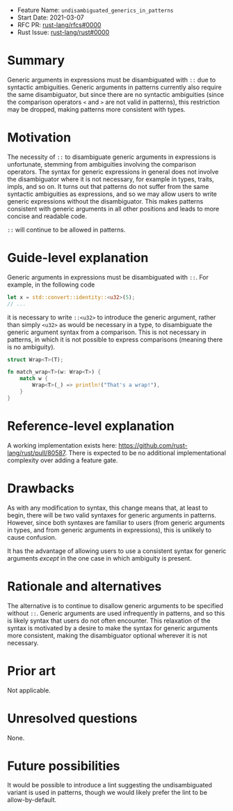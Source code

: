 - Feature Name: `undisambiguated_generics_in_patterns`
- Start Date: 2021-03-07
- RFC PR: [rust-lang/rfcs#0000](https://github.com/rust-lang/rfcs/pull/0000)
- Rust Issue: [rust-lang/rust#0000](https://github.com/rust-lang/rust/issues/0000)

# Summary
[summary]: #summary

Generic arguments in expressions must be disambiguated with `::` due to syntactic ambiguities.
Generic arguments in patterns currently also require the same disambiguator, but since there are no
syntactic ambiguities (since the comparison operators `<` and `>` are not valid in patterns), this
restriction may be dropped, making patterns more consistent with types.

# Motivation
[motivation]: #motivation

The necessity of `::` to disambiguate generic arguments in expressions is unfortunate, stemming from
ambiguities involving the comparison operators. The syntax for generic expressions in general does
not involve the disambiguator where it is not necessary, for example in types, traits, impls, and so
on. It turns out that patterns do not suffer from the same syntactic ambiguities as expressions, and
so we may allow users to write generic expressions without the disambiguator. This makes patterns
consistent with generic arguments in all other positions and leads to more concise and readable
code.

`::` will continue to be allowed in patterns.

# Guide-level explanation
[guide-level-explanation]: #guide-level-explanation

Generic arguments in expressions must be disambiguated with `::`. For example, in the following
code

```rust
let x = std::convert::identity::<u32>(5);
// ...
```

it is necessary to write `::<u32>` to introduce the generic argument, rather than simply `<u32>` as
would be necessary in a type, to disambiguate the generic argument syntax from a comparison. This
is not necessary in patterns, in which it is not possible to express comparisons (meaning there is
no ambiguity).

```rust
struct Wrap<T>(T);

fn match_wrap<T>(w: Wrap<T>) {
    match w {
        Wrap<T>(_) => println!("That's a wrap!"),
    }
}
```

# Reference-level explanation
[reference-level-explanation]: #reference-level-explanation

A working implementation exists here: https://github.com/rust-lang/rust/pull/80587. There is
expected to be no additional implementational complexity over adding a feature gate.

# Drawbacks
[drawbacks]: #drawbacks

As with any modification to syntax, this change means that, at least to begin, there will be two
valid syntaxes for generic arguments in patterns. However, since both syntaxes are familiar to users
(from generic arguments in types, and from generic arguments in expressions), this is unlikely to
cause confusion.

It has the advantage of allowing users to use a consistent syntax for generic arguments *except* in
the one case in which ambiguity is present.

# Rationale and alternatives
[rationale-and-alternatives]: #rationale-and-alternatives

The alternative is to continue to disallow generic arguments to be specified without `::`. Generic
arguments are used infrequently in patterns, and so this is likely syntax that users do not often
encounter. This relaxation of the syntax is motivated by a desire to make the syntax for generic
arguments more consistent, making the disambiguator optional wherever it is not necessary.

# Prior art
[prior-art]: #prior-art

Not applicable.

# Unresolved questions
[unresolved-questions]: #unresolved-questions

None.

# Future possibilities
[future-possibilities]: #future-possibilities

It would be possible to introduce a lint suggesting the undisambiguated variant is used in patterns,
though we would likely prefer the lint to be allow-by-default.
